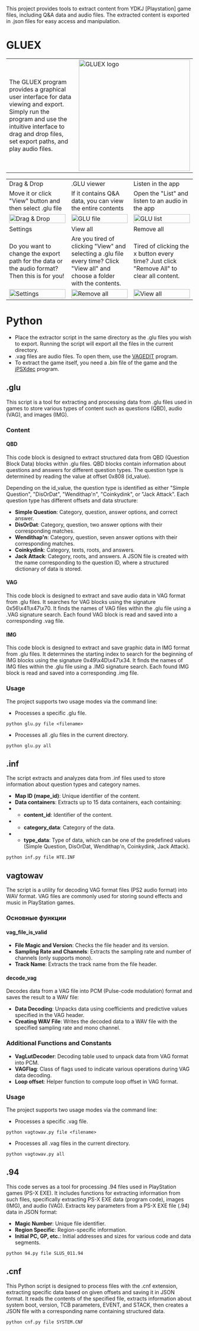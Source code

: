 This project provides tools to extract content from YDKJ [Playstation] game files, including Q&A data and audio files. The extracted content is exported in .json files for easy access and manipulation.

# GLUEX
<table>
  <tr>
    <td>
      The GLUEX program provides a graphical user interface for data viewing and export. Simply run the program and use the intuitive interface to drag and drop files, set export paths, and play audio files.
    </td>
    <td>
      <img src="https://github.com/dedz212/ydkjpsx-master/assets/75216495/422289f0-2917-4463-a868-8521a3a52b8b" alt="GLUEX logo" width="300"/>
    </td>
  </tr>
</table>

<table style="width: 100%;">
  <tr>
    <td style="width: 33%;">
      Drag & Drop
    </td>
    <td style="width: 33%;">
      .GLU viewer
    </td>
    <td style="width: 33%;">
      Listen in the app
    </td>
  </tr>
  <tr>
    <td style="width: 33%;">
      Move it or click "View" button and then select .glu file
    </td>
    <td style="width: 33%;">
      If it contains Q&A data, you can view the entire contents
    </td>
    <td style="width: 33%;">
      Open the "List" and listen to an audio in the app
    </td>
  </tr>
  <tr>
    <td style="width: 33%;">
      <img src="https://github.com/dedz212/ydkjpsx-master/assets/75216495/c706969e-bd58-45bf-a604-9297bd63dce2" alt="Drag & Drop" width="100%"/>
    </td>
    <td style="width: 33%;">
      <img src="https://github.com/dedz212/ydkjpsx-master/assets/75216495/0531c59f-0a19-4521-a773-ef2f344b6ff9" alt="GLU file" width="100%"/>
    </td>
    <td style="width: 33%;">
      <img src="https://github.com/dedz212/ydkjpsx-master/assets/75216495/7b1e63d3-5130-42b3-b7b2-9ce4fd0c6d85" alt="GLU list" width="100%"/>
    </td>
  </tr>
  <tr>
    <td style="width: 33%;">
      Settings
    </td>
    <td style="width: 33%;">
      View all
    </td>
    <td style="width: 33%;">
      Remove all
    </td>
  </tr>
  <tr>
    <td style="width: 33%;">
      Do you want to change the export path for the data or the audio format? Then this is for you!
    </td>
    <td style="width: 33%;">
      Are you tired of clicking "View" and selecting a .glu file every time? Click "View all" and choose a folder with the contents.
    </td>
    <td style="width: 33%;">
      Tired of clicking the x button every time? Just click "Remove All" to clear all content.
    </td>
  </tr>
  <tr>
    <td style="width: 33%;">
      <img src="https://github.com/dedz212/ydkjpsx-master/assets/75216495/882b49b8-8bab-424e-b060-ac824e943d13" alt="Settings" width="100%"/>
    </td>
    <td style="width: 33%;">
      <img src="https://github.com/dedz212/ydkjpsx-master/assets/75216495/3844b192-aa63-494c-9dbc-8885fc8e33d6" alt="Remove all" width="100%"/>
    </td>
    <td style="width: 33%;">
      <img src="https://github.com/dedz212/ydkjpsx-master/assets/75216495/f6662040-7cd9-49e3-96e1-09281b539365" alt="View all" width="100%"/>
    </td>
  </tr>
</table>


# Python
- Place the extractor script in the same directory as the .glu files you wish to export. Running the script will export all the files in the current directory.
- .vag files are audio files. To open them, use the [VAGEDIT](https://archive.org/download/Sony-PSX-tools/VAGEDIT.zip) program.
- To extract the game itself, you need a .bin file of the game and the [jPSXdec](https://github.com/m35/jpsxdec/releases/tag/v2.0) program.

## .glu
This script is a tool for extracting and processing data from .glu files used in games to store various types of content such as questions (QBD), audio (VAG), and images (IMG).

### Content
#### QBD
This code block is designed to extract structured data from QBD (Question Block Data) blocks within .glu files. QBD blocks contain information about questions and answers for different question types.
The question type is determined by reading the value at offset 0x808 (id_value).

Depending on the id_value, the question type is identified as either "Simple Question", "DisOrDat", "Wendithap'n", "Coinkydink", or "Jack Attack".
Each question type has different offsets and data structure:
* **Simple Question**: Category, question, answer options, and correct answer.
* **DisOrDat**: Category, question, two answer options with their corresponding matches.
* **Wendithap'n**: Category, question, seven answer options with their corresponding matches.
* **Coinkydink**: Category, texts, roots, and answers.
* **Jack Attack**: Category, roots, and answers.
A JSON file is created with the name corresponding to the question ID, where a structured dictionary of data is stored.

#### VAG
This code block is designed to extract and save audio data in VAG format from .glu files. It searches for VAG blocks using the signature 0x56\x41\x47\x70. It finds the names of VAG files within the .glu file using a .VAG signature search. Each found VAG block is read and saved into a corresponding .vag file.

#### IMG
This code block is designed to extract and save graphic data in IMG format from .glu files. It determines the starting index to search for the beginning of IMG blocks using the signature 0x49\x4D\x47\x34. It finds the names of IMG files within the .glu file using a .IMG signature search. Each found IMG block is read and saved into a corresponding .img file.

### Usage
The project supports two usage modes via the command line:
* Processes a specific .glu file.
```
python glu.py file <filename>
```
*  Processes all .glu files in the current directory.
```
python glu.py all
```

## .inf
The script extracts and analyzes data from .inf files used to store information about question types and category names.
* **Map ID (mape_id)**: Unique identifier of the content.
* **Data containers**: Extracts up to 15 data containers, each containing:
* * **content_id**: Identifier of the content.
* * **category_data**: Category of the data.
* * **type_data**: Type of data, which can be one of the predefined values (Simple Question, DisOrDat, Wendithap'n, Coinkydink, Jack Attack).
```
python inf.py file HTE.INF
```

## vagtowav
The script is a utility for decoding VAG format files (PS2 audio format) into WAV format. VAG files are commonly used for storing sound effects and music in PlayStation games.
### Основные функции
#### vag_file_is_valid
* **File Magic and Version**: Checks the file header and its version.
* **Sampling Rate and Channels**: Extracts the sampling rate and number of channels (only supports mono).
* **Track Name**: Extracts the track name from the file header.

#### decode_vag
Decodes data from a VAG file into PCM (Pulse-code modulation) format and saves the result to a WAV file:
* **Data Decoding**: Unpacks data using coefficients and predictive values specified in the VAG header.
* **Creating WAV File**: Writes the decoded data to a WAV file with the specified sampling rate and mono channel.

### Additional Functions and Constants
* **VagLutDecoder**: Decoding table used to unpack data from VAG format into PCM.
* **VAGFlag**: Class of flags used to indicate various operations during VAG data decoding.
* **Loop offset**: Helper function to compute loop offset in VAG format.

### Usage
The project supports two usage modes via the command line:
* Processes a specific .vag file.
```
python vagtowav.py file <filename>
```
*  Processes all .vag files in the current directory.
```
python vagtowav.py all
```

## .94
This code serves as a tool for processing .94 files used in PlayStation games (PS-X EXE). It includes functions for extracting information from such files, specifically extracting PS-X EXE data (program code), images (IMG), and audio (VAG).
Extracts key parameters from a PS-X EXE file (.94) data in JSON format:
* **Magic Number**: Unique file identifier.
* **Region Specific**: Region-specific information.
* **Initial PC, GP, etc.**: Initial addresses and sizes for various code and data segments.
```
python 94.py file SLUS_011.94
```

## .cnf
This Python script is designed to process files with the .cnf extension, extracting specific data based on given offsets and saving it in JSON format. It reads the contents of the specified file, extracts information about system boot, version, TCB parameters, EVENT, and STACK, then creates a JSON file with a corresponding name containing structured data.
```
python cnf.py file SYSTEM.CNF
```